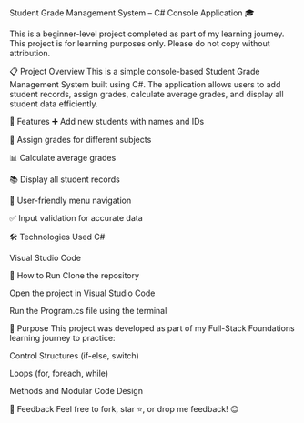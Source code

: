 Student Grade Management System – C# Console Application 🎓  


This is a beginner-level project completed as part of my learning journey. This project is for learning purposes only. Please do not copy without attribution.


📋 Project Overview
This is a simple console-based Student Grade Management System built using C#. The application allows users to add student records, assign grades, calculate average grades, and display all student data efficiently.

🚀 Features
➕ Add new students with names and IDs

📝 Assign grades for different subjects

📊 Calculate average grades

📚 Display all student records

🔄 User-friendly menu navigation

✅ Input validation for accurate data

🛠️ Technologies Used
C#

Visual Studio Code

📂 How to Run
Clone the repository

Open the project in Visual Studio Code

Run the Program.cs file using the terminal

🌟 Purpose
This project was developed as part of my Full-Stack Foundations learning journey to practice:

Control Structures (if-else, switch)

Loops (for, foreach, while)

Methods and Modular Code Design

💬 Feedback
Feel free to fork, star ⭐, or drop me feedback! 😊

